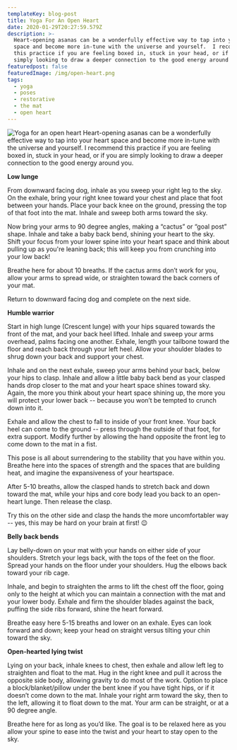 ```yaml
---
templateKey: blog-post
title: Yoga For An Open Heart
date: 2020-01-29T20:27:59.579Z
description: >-
  Heart-opening asanas can be a wonderfully effective way to tap into your heart
  space and become more in-tune with the universe and yourself.  I recommend
  this practice if you are feeling boxed in, stuck in your head, or if you are
  simply looking to draw a deeper connection to the good energy around you.
featuredpost: false
featuredImage: /img/open-heart.png
tags:
  - yoga
  - poses
  - restorative
  - the mat
  - open heart
---
```


![Yoga for an open heart](/img/open-heart.png)
Heart-opening asanas can be a wonderfully effective way to tap into your heart space and become more in-tune with the universe and yourself. I recommend this practice if you are feeling boxed in, stuck in your head, or if you are simply looking to draw a deeper connection to the good energy around you.

**Low lunge**

From downward facing dog, inhale as you sweep your right leg to the sky. On the exhale, bring your right knee toward your chest and place that foot between your hands. Place your back knee on the ground, pressing the top of that foot into the mat. Inhale and sweep both arms toward the sky.

Now bring your arms to 90 degree angles, making a “cactus” or “goal post” shape. Inhale and take a baby back bend, shining your heart to the sky. Shift your focus from your lower spine into your heart space and think about pulling up as you're leaning back; this will keep you from crunching into your low back!

Breathe here for about 10 breaths. If the cactus arms don’t work for you, allow your arms to spread wide, or straighten toward the back corners of your mat.

Return to downward facing dog and complete on the next side.

**Humble warrior**

Start in high lunge (Crescent lunge) with your hips squared towards the front of the mat, and your back heel lifted. Inhale and sweep your arms overhead, palms facing one another. Exhale, length your tailbone toward the floor and reach back through your left heel. Allow your shoulder blades to shrug down your back and support your chest.

Inhale and on the next exhale, sweep your arms behind your back, below your hips to clasp. Inhale and allow a little baby back bend as your clasped hands drop closer to the mat and your heart space shines toward sky. Again, the more you think about your heart space shining up, the more you will protect your lower back -- because you won’t be tempted to crunch down into it.

Exhale and allow the chest to fall to inside of your front knee. Your back heel can come to the ground -- press through the outside of that foot, for extra support. Modify further by allowing the hand opposite the front leg to come down to the mat in a fist.

This pose is all about surrendering to the stability that you have within you. Breathe here into the spaces of strength and the spaces that are building heat, and imagine the expansiveness of your heartspace.

After 5-10 breaths, allow the clasped hands to stretch back and down toward the mat, while your hips and core body lead you back to an open-heart lunge. Then release the clasp.

Try this on the other side and clasp the hands the more uncomfortabler way -- yes, this may be hard on your brain at first! 😉

**Belly back bends**

Lay belly-down on your mat with your hands on either side of your shoulders. Stretch your legs back, with the tops of the feet on the floor. Spread your hands on the floor under your shoulders. Hug the elbows back toward your rib cage.

Inhale, and begin to straighten the arms to lift the chest off the floor, going only to the height at which you can maintain a connection with the mat and your lower body. Exhale and firm the shoulder blades against the back, puffing the side ribs forward, shine the heart forward.

Breathe easy here 5-15 breaths and lower on an exhale. Eyes can look forward and down; keep your head on straight versus tilting your chin toward the sky.

**Open-hearted lying twist**

Lying on your back, inhale knees to chest, then exhale and allow left leg to straighten and float to the mat. Hug in the right knee and pull it across the opposite side body, allowing gravity to do most of the work. Option to place a block/blanket/pillow under the bent knee if you have tight hips, or if it doesn’t come down to the mat. Inhale your right arm toward the sky, then to the left, allowing it to float down to the mat. Your arm can be straight, or at a 90 degree angle.

Breathe here for as long as you’d like. The goal is to be relaxed here as you allow your spine to ease into the twist and your heart to stay open to the sky.
